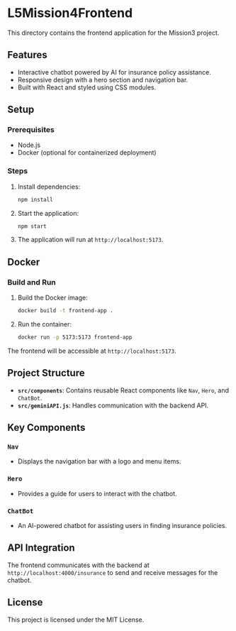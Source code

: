 # L5Mission4Frontend

This directory contains the frontend application for the Mission3 project.

## Features

- Interactive chatbot powered by AI for insurance policy assistance.
- Responsive design with a hero section and navigation bar.
- Built with React and styled using CSS modules.

## Setup

### Prerequisites

- Node.js
- Docker (optional for containerized deployment)

### Steps

1. Install dependencies:
      ```bash
      npm install
      ```
2. Start the application:
      ```bash
      npm start
      ```
3. The application will run at `http://localhost:5173`.

## Docker

### Build and Run

1. Build the Docker image:
      ```bash
      docker build -t frontend-app .
      ```
2. Run the container:
      ```bash
      docker run -p 5173:5173 frontend-app
      ```

The frontend will be accessible at `http://localhost:5173`.

## Project Structure

- **`src/components`**: Contains reusable React components like `Nav`, `Hero`, and `ChatBot`.
- **`src/geminiAPI.js`**: Handles communication with the backend API.

## Key Components

### `Nav`

- Displays the navigation bar with a logo and menu items.

### `Hero`

- Provides a guide for users to interact with the chatbot.

### `ChatBot`

- An AI-powered chatbot for assisting users in finding insurance policies.

## API Integration

The frontend communicates with the backend at `http://localhost:4000/insurance` to send and receive messages for the chatbot.

## License

This project is licensed under the MIT License.
